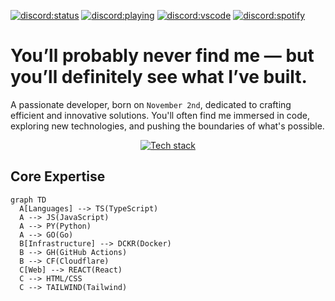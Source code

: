 [![discord:status](https://api.statusbadges.me/badge/status/1275845500335165475)](https://discord.com/users/1275845500335165475)
[![discord:playing](https://api.statusbadges.me/badge/playing/1275845500335165475)](https://discord.com/users/1275845500335165475)
[![discord:vscode](https://api.statusbadges.me/badge/vscode/1275845500335165475)](https://discord.com/users/1275845500335165475)
[![discord:spotify](https://api.statusbadges.me/badge/spotify/1275845500335165475)](https://open.spotify.com/user/1275845500335165475)

# You’ll probably never find me — but you’ll definitely see what I’ve built.

A passionate developer, born on `November 2nd`, dedicated to crafting efficient and innovative solutions. You'll often find me immersed in code, exploring new technologies, and pushing the boundaries of what's possible.

<p align="center">
  <a href="https://skillicons.dev">
    <img src="https://skillicons.dev/icons?i=ts,nodejs,js,discord,express,py,docker,github,githubactions,mongodb,redis,vscode,cloudflare,tailwind,jest,react,git,linux,nginx,html,css,go,rust,ruby&perline=11" alt="Tech stack">
  </a>
</p>

## Core Expertise

```mermaid
graph TD
  A[Languages] --> TS(TypeScript)
  A --> JS(JavaScript)
  A --> PY(Python)
  A --> GO(Go)
  B[Infrastructure] --> DCKR(Docker)
  B --> GH(GitHub Actions)
  B --> CF(Cloudflare)
  C[Web] --> REACT(React)
  C --> HTML/CSS
  C --> TAILWIND(Tailwind)
